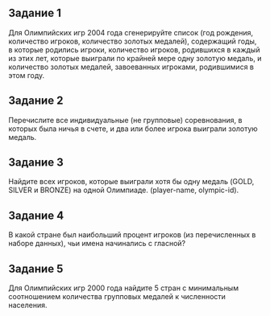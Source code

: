 ## Задание 1

Для Олимпийских игр 2004 года сгенерируйте список (год рождения, количество игроков,
количество золотых медалей), содержащий годы, в которые родились игроки, количество игроков, 
родившихся в каждый из этих лет, которые выиграли по крайней мере одну золотую медаль, и количество золотых медалей, завоеванных игроками, родившимися в этом году.

## Задание 2

Перечислите все индивидуальные (не групповые) соревнования, в которых была ничья в счете, и два или более игрока выиграли золотую медаль.

## Задание 3

Найдите всех игроков, которые выиграли хотя бы одну медаль (GOLD, SILVER и BRONZE) на одной Олимпиаде. (player-name, olympic-id).

## Задание 4

В какой стране был наибольший процент игроков (из перечисленных в наборе данных), чьи имена начинались с гласной?

## Задание 5

Для Олимпийских игр 2000 года найдите 5 стран с минимальным соотношением количества групповых медалей к численности населения.
